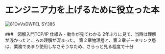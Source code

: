 # エンジニア力を上げるために役立った本
![81OvVxDWFEL _SY385_](https://github.com/user-attachments/assets/b06bc20b-4c7c-4390-a25f-6cf5815c3012) 

###　図解入門TCP/IP 仕組み・動作が見てわかる
2年ぶりに見て、当時は理解が浅かったところの理解が深まった。
第２章物理層と、第３章データリンク層は、業務であまり使用しなさそうなため、さらっと見る程度で十分
